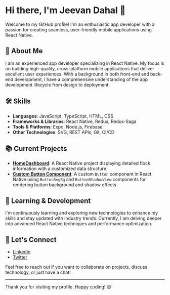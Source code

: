 # Hi there, I'm Jeevan Dahal 👋

Welcome to my GitHub profile! I'm an enthusiastic app developer with a passion for creating seamless, user-friendly mobile applications using React Native.

## 🚀 About Me

I am an experienced app developer specializing in React Native. My focus is on building high-quality, cross-platform mobile applications that deliver excellent user experiences. With a background in both front-end and back-end development, I have a comprehensive understanding of the app development lifecycle from design to deployment.

## 🛠️ Skills

- **Languages**: JavaScript, TypeScript, HTML, CSS
- **Frameworks & Libraries**: React Native, Redux, Redux-Saga
- **Tools & Platforms**: Expo, Node.js, Firebase
- **Other Technologies**: SVG, REST APIs, Git, CI/CD

## 📚 Current Projects

- **[HomeDashboard](https://github.com/username/HomeDashboard)**: A React Native project displaying detailed flock information with a customized data structure.
- **[Custom Button Component](https://github.com/username/CustomButtonComponent)**: A custom `Button` component in React Native using `ButtonSvgBg` and `ButtonShadowView` components for rendering button background and shadow effects.

## 🌱 Learning & Development

I'm continuously learning and exploring new technologies to enhance my skills and stay updated with industry trends. Currently, I am delving deeper into advanced React Native techniques and performance optimization.

## 💬 Let's Connect

- [LinkedIn](https://www.linkedin.com/in/jeevan-dahal/)
- [Twitter](https://twitter.com/jeevan_dahal)

Feel free to reach out if you want to collaborate on projects, discuss technology, or just have a chat!

---

Thank you for visiting my profile. Happy coding! 😊
